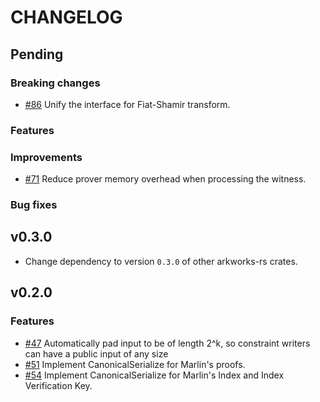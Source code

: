 # CHANGELOG

## Pending 

### Breaking changes

- [\#86](https://github.com/arkworks-rs/marlin/pull/86) Unify the interface for Fiat-Shamir transform.

### Features

### Improvements

- [\#71](https://github.com/arkworks-rs/marlin/pull/71) Reduce prover memory overhead when processing the witness.

### Bug fixes

## v0.3.0

- Change dependency to version `0.3.0` of other arkworks-rs crates.

## v0.2.0

### Features

- [\#47](https://github.com/arkworks-rs/marlin/pull/47) Automatically pad input to be of length 2^k, so constraint writers can have a public input of any size
- [\#51](https://github.com/arkworks-rs/marlin/pull/51) Implement CanonicalSerialize for Marlin's proofs.
- [\#54](https://github.com/arkworks-rs/marlin/pull/54) Implement CanonicalSerialize for Marlin's Index and Index Verification Key.
